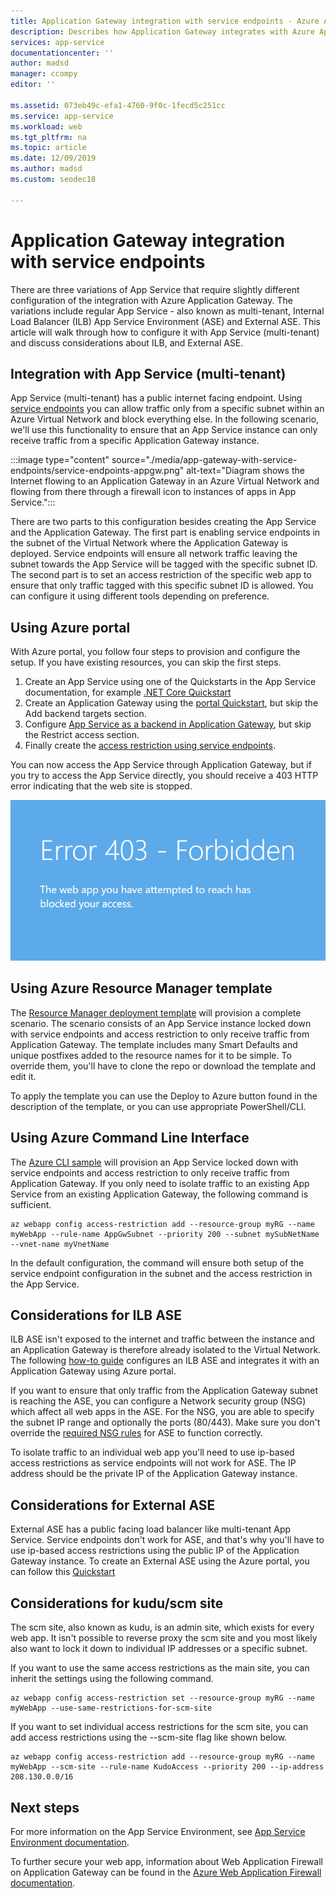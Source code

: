 ```yaml
---
title: Application Gateway integration with service endpoints - Azure App Service | Microsoft Docs
description: Describes how Application Gateway integrates with Azure App Service secured with service endpoints.
services: app-service
documentationcenter: ''
author: madsd
manager: ccompy
editor: ''

ms.assetid: 073eb49c-efa1-4760-9f0c-1fecd5c251cc
ms.service: app-service
ms.workload: web
ms.tgt_pltfrm: na
ms.topic: article
ms.date: 12/09/2019
ms.author: madsd
ms.custom: seodec18

---
```


# Application Gateway integration with service endpoints
There are three variations of App Service that require slightly different configuration of the integration with Azure Application Gateway. The variations include regular App Service - also known as multi-tenant, Internal Load Balancer (ILB) App Service Environment (ASE) and External ASE. This article will walk through how to configure it with App Service (multi-tenant) and discuss considerations about ILB, and External ASE.

## Integration with App Service (multi-tenant)
App Service (multi-tenant) has a public internet facing endpoint. Using [service endpoints](../../virtual-network/virtual-network-service-endpoints-overview.md) you can allow traffic only from a specific subnet within an Azure Virtual Network and block everything else. In the following scenario, we'll use this functionality to ensure that an App Service instance can only receive traffic from a specific Application Gateway instance.

:::image type="content" source="./media/app-gateway-with-service-endpoints/service-endpoints-appgw.png" alt-text="Diagram shows the Internet flowing to an Application Gateway in an Azure Virtual Network and flowing from there through a firewall icon to instances of apps in App Service.":::

There are two parts to this configuration besides creating the App Service and the Application Gateway. The first part is enabling service endpoints in the subnet of the Virtual Network where the Application Gateway is deployed. Service endpoints will ensure all network traffic leaving the subnet towards the App Service will be tagged with the specific subnet ID. The second part is to set an access restriction of the specific web app to ensure that only traffic tagged with this specific subnet ID is allowed. You can configure it using different tools depending on preference.

## Using Azure portal
With Azure portal, you follow four steps to provision and configure the setup. If you have existing resources, you can skip the first steps.
1. Create an App Service using one of the Quickstarts in the App Service documentation, for example [.NET Core Quickstart](../quickstart-dotnetcore.md)
2. Create an Application Gateway using the [portal Quickstart](../../application-gateway/quick-create-portal.md), but skip the Add backend targets section.
3. Configure [App Service as a backend in Application Gateway](../../application-gateway/configure-web-app-portal.md), but skip the Restrict access section.
4. Finally create the [access restriction using service endpoints](../../app-service/app-service-ip-restrictions.md#set-a-service-endpoint-based-rule).

You can now access the App Service through Application Gateway, but if you try to access the App Service directly, you should receive a 403 HTTP error indicating that the web site is stopped.

![Screenshot shows the text of an Error 403 - Forbidden.](./media/app-gateway-with-service-endpoints/website-403-forbidden.png)

## Using Azure Resource Manager template
The [Resource Manager deployment template][template-app-gateway-app-service-complete] will provision a complete scenario. The scenario consists of an App Service instance locked down with service endpoints and access restriction to only receive traffic from Application Gateway. The template includes many Smart Defaults and unique postfixes added to the resource names for it to be simple. To override them, you'll have to clone the repo or download the template and edit it.

To apply the template you can use the Deploy to Azure button found in the description of the template, or you can use appropriate PowerShell/CLI.

## Using Azure Command Line Interface
The [Azure CLI sample](../../app-service/scripts/cli-integrate-app-service-with-application-gateway.md) will provision an App Service locked down with service endpoints and access restriction to only receive traffic from Application Gateway. If you only need to isolate traffic to an existing App Service from an existing Application Gateway, the following command is sufficient.

```azurecli-interactive
az webapp config access-restriction add --resource-group myRG --name myWebApp --rule-name AppGwSubnet --priority 200 --subnet mySubNetName --vnet-name myVnetName
```

In the default configuration, the command will ensure both setup of the service endpoint configuration in the subnet and the access restriction in the App Service.

## Considerations for ILB ASE
ILB ASE isn't exposed to the internet and traffic between the instance and an Application Gateway is therefore already isolated to the Virtual Network. The following [how-to guide](../environment/integrate-with-application-gateway.md) configures an ILB ASE and integrates it with an Application Gateway using Azure portal.

If you want to ensure that only traffic from the Application Gateway subnet is reaching the ASE, you can configure a Network security group (NSG) which affect all web apps in the ASE. For the NSG, you are able to specify the subnet IP range and optionally the ports (80/443). Make sure you don't override the [required NSG rules](../environment/network-info.md#network-security-groups) for ASE to function correctly.

To isolate traffic to an individual web app you'll need to use ip-based access restrictions as service endpoints will not work for ASE. The IP address should be the private IP of the Application Gateway instance.

## Considerations for External ASE
External ASE has a public facing load balancer like multi-tenant App Service. Service endpoints don't work for ASE, and that's why you'll have to use ip-based access restrictions using the public IP of the Application Gateway instance. To create an External ASE using the Azure portal, you can follow this [Quickstart](../environment/create-external-ase.md)

[template-app-gateway-app-service-complete]: https://github.com/Azure/azure-quickstart-templates/tree/master/quickstarts/microsoft.web/web-app-with-app-gateway-v2/ "Azure Resource Manager template for complete scenario"

## Considerations for kudu/scm site
The scm site, also known as kudu, is an admin site, which exists for every web app. It isn't possible to reverse proxy the scm site and you most likely also want to lock it down to individual IP addresses or a specific subnet.

If you want to use the same access restrictions as the main site, you can inherit the settings using the following command.

```azurecli-interactive
az webapp config access-restriction set --resource-group myRG --name myWebApp --use-same-restrictions-for-scm-site
```

If you want to set individual access restrictions for the scm site, you can add access restrictions using the --scm-site flag like shown below.

```azurecli-interactive
az webapp config access-restriction add --resource-group myRG --name myWebApp --scm-site --rule-name KudoAccess --priority 200 --ip-address 208.130.0.0/16
```

## Next steps
For more information on the App Service Environment, see [App Service Environment documentation](/azure/app-service/environment).

To further secure your web app, information about Web Application Firewall on Application Gateway can be found in the [Azure Web Application Firewall documentation](../../web-application-firewall/ag/ag-overview.md).
